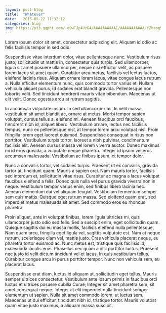 ```yaml
---
layout: post-blog
title:  "Whatever"
date:   2015-08-22 11:32:12
categories: blog
img: https://yt3.ggpht.com/-oQwTJp4UzGA/AAAAAAAAAAI/AAAAAAAAAAA/YZbaogSeXeQ/s900-c-k-no/photo.jpg
---
```

Lorem ipsum dolor sit amet, consectetur adipiscing elit. Aliquam id odio ac felis facilisis tempor in sed odio.

Suspendisse vitae interdum dolor, vitae pellentesque nunc. Vestibulum risus justo, sollicitudin ut mattis in, consectetur quis turpis. Sed ullamcorper, ligula sit amet posuere ullamcorper, neque nisi efficitur velit, ac posuere lorem lacus sit amet quam. Curabitur arcu metus, facilisis vel lectus luctus, eleifend lacinia risus. Aliquam ornare lorem lacus, vitae congue lacus rutrum a. Nulla efficitur elementum nunc, quis commodo tortor varius et. Nullam vehicula aliquet purus, id sodales erat blandit gravida. Pellentesque non lobortis velit. Sed tincidunt hendrerit mauris vitae bibendum. Maecenas ut elit velit. Donec egestas arcu at rutrum sagittis.

In accumsan vulputate ipsum. In sed ullamcorper mi. In velit massa, vestibulum sit amet blandit ac, ornare at metus. Morbi tempor sapien volutpat, cursus tellus a, eleifend mi. Aenean faucibus orci faucibus, hendrerit nibh id, aliquet libero. Vestibulum ornare, lectus nec facilisis tempus, nunc ex pellentesque nisl, at tempor lorem arcu volutpat nisl. Proin fringilla lorem eget laoreet euismod. Suspendisse consequat in risus non porttitor. Vestibulum turpis tortor, laoreet a nibh pulvinar, condimentum facilisis elit. Aenean cursus massa vel lorem viverra auctor. Donec maximus mi id eros gravida, a vulputate neque pharetra. Integer id ipsum vel eros accumsan malesuada. Vestibulum ac finibus ipsum, et tempor dolor.

Nunc a convallis tortor, vel sodales turpis. Praesent ut ex convallis, gravida tortor at, tincidunt quam. Mauris a sapien orci. Nam mauris tortor, facilisis sed interdum et, sollicitudin vitae risus. Curabitur ac magna a lacus volutpat faucibus eleifend a felis. Donec quis nulla vel purus gravida viverra non in neque. Vestibulum tempor varius enim, sed finibus libero lacinia nec. Aenean elementum dui vel aliquam feugiat. Vestibulum fermentum semper sem quis mattis. Quisque eget rutrum massa. Sed eleifend quam erat, sed imperdiet metus malesuada sit amet. Sed commodo eros eu rhoncus pharetra.

Proin aliquet, ante in volutpat finibus, lorem ligula ultricies mi, quis ullamcorper justo odio sed felis. Sed a suscipit enim, eget sollicitudin quam. Quisque sagittis dui eu massa mollis, facilisis eleifend nulla pellentesque. Nam quam arcu, fringilla eget ligula vel, sagittis vulputate est. Nam at neque rutrum, scelerisque diam vel, mattis justo. Cras vehicula placerat neque, eu pharetra tortor euismod ac. Nunc metus est, tristique quis facilisis id, malesuada iaculis eros. Phasellus nec quam a nisl porttitor luctus. Praesent nec justo id velit dictum tincidunt vel et lacus. In quis vestibulum tellus. Curabitur congue arcu in purus porttitor tempor. Nunc non vehicula sem, eu placerat lacus.

Suspendisse erat diam, luctus id aliquam ut, sollicitudin eget tellus. Mauris semper ultrices consectetur. Vestibulum ante ipsum primis in faucibus orci luctus et ultrices posuere cubilia Curae; Integer sit amet pharetra sem, sit amet consequat neque. Integer at elit imperdiet nulla tincidunt semper elementum ut sapien. Nulla sit amet commodo lorem, ut luctus sem. Maecenas ut dui efficitur, tincidunt nibh id, tristique tortor. Mauris volutpat quam vitae justo maximus, a aliquam massa suscipit.
